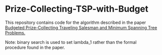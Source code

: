 # Prize-Collecting-TSP-with-Budget

This repository contains code for the algorithm described in the paper [Budgeted Prize-Collecting Traveling Salesman and Minimum Spanning Tree Problems.](https://pubsonline.informs.org/doi/abs/10.1287/moor.2019.1002)

Note: binary search is used to set lambda_1 rather than the formal procedure found in the paper. 
